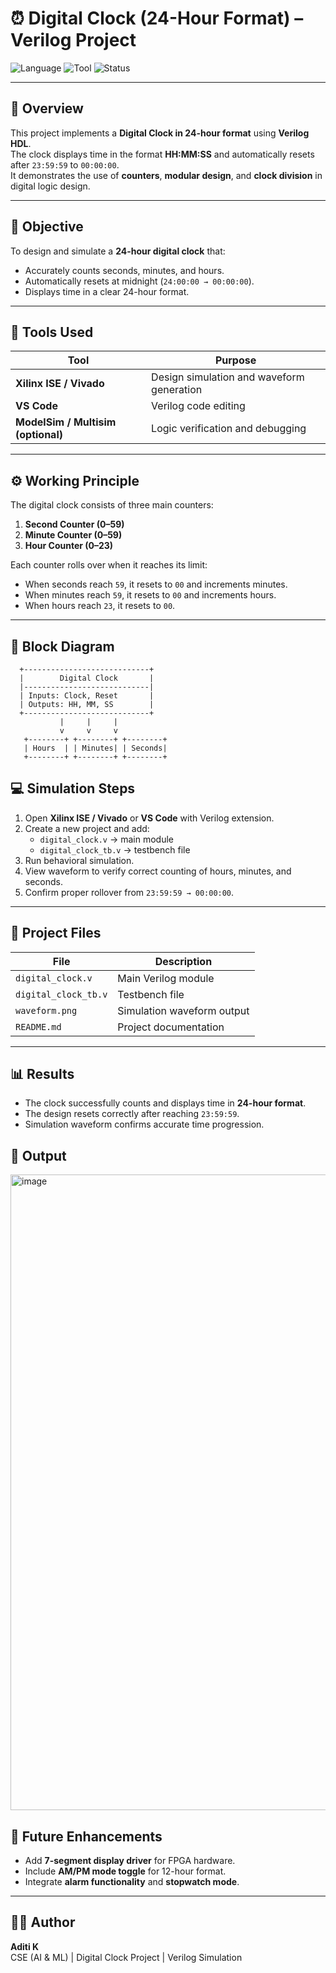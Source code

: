 # ⏰ Digital Clock (24-Hour Format) – Verilog Project

![Language](https://img.shields.io/badge/Language-Verilog-blue)
![Tool](https://img.shields.io/badge/Tool-Xilinx%20ISE%20%2F%20Vivado-orange)
![Status](https://img.shields.io/badge/Status-Completed-success)

---

## 🧠 Overview
This project implements a **Digital Clock in 24-hour format** using **Verilog HDL**.  
The clock displays time in the format **HH:MM:SS** and automatically resets after `23:59:59` to `00:00:00`.  
It demonstrates the use of **counters**, **modular design**, and **clock division** in digital logic design.

---

## 🎯 Objective
To design and simulate a **24-hour digital clock** that:
- Accurately counts seconds, minutes, and hours.  
- Automatically resets at midnight (`24:00:00 → 00:00:00`).  
- Displays time in a clear 24-hour format.

---

## 🧩 Tools Used
| Tool | Purpose |
|------|----------|
| **Xilinx ISE / Vivado** | Design simulation and waveform generation |
| **VS Code** | Verilog code editing |
| **ModelSim / Multisim (optional)** | Logic verification and debugging |

---

## ⚙️ Working Principle
The digital clock consists of three main counters:
1. **Second Counter (0–59)**  
2. **Minute Counter (0–59)**  
3. **Hour Counter (0–23)**  

Each counter rolls over when it reaches its limit:
- When seconds reach `59`, it resets to `00` and increments minutes.  
- When minutes reach `59`, it resets to `00` and increments hours.  
- When hours reach `23`, it resets to `00`.  

---

## 🧮 Block Diagram
      +----------------------------+
      |        Digital Clock       |
      |----------------------------|
      | Inputs: Clock, Reset       |
      | Outputs: HH, MM, SS        |
      +----------------------------+
               |     |     |
               v     v     v
       +--------+ +--------+ +--------+
       | Hours  | | Minutes| | Seconds|
       +--------+ +--------+ +--------+

## 💻 Simulation Steps
1. Open **Xilinx ISE / Vivado** or **VS Code** with Verilog extension.  
2. Create a new project and add:
   - `digital_clock.v` → main module  
   - `digital_clock_tb.v` → testbench file  
3. Run behavioral simulation.  
4. View waveform to verify correct counting of hours, minutes, and seconds.  
5. Confirm proper rollover from `23:59:59 → 00:00:00`.

---

## 📂 Project Files
| File | Description |
|------|--------------|
| `digital_clock.v` | Main Verilog module |
| `digital_clock_tb.v` | Testbench file |
| `waveform.png` | Simulation waveform output |
| `README.md` | Project documentation |

---

## 📊 Results
- The clock successfully counts and displays time in **24-hour format**.  
- The design resets correctly after reaching `23:59:59`.  
- Simulation waveform confirms accurate time progression.

## 📸 Output
<img width="1918" height="1017" alt="image" src="https://github.com/user-attachments/assets/a652ea1c-c5ea-49b4-ad59-537e18a8e648" />

## 🚀 Future Enhancements
- Add **7-segment display driver** for FPGA hardware.  
- Include **AM/PM mode toggle** for 12-hour format.  
- Integrate **alarm functionality** and **stopwatch mode**.

---

## 👩‍💻 Author
**Aditi K**  
CSE (AI & ML) | Digital Clock Project | Verilog Simulation  

